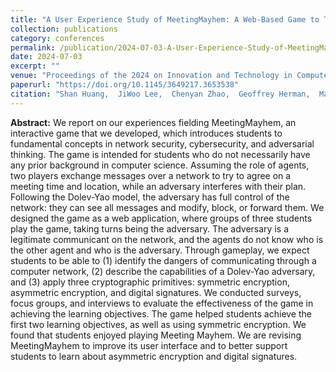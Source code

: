 ```yaml
---
title: "A User Experience Study of MeetingMayhem: A Web-Based Game to Teach Adversarial Thinking"
collection: publications
category: conferences
permalink: /publication/2024-07-03-A-User-Experience-Study-of-MeetingMayhem-A-Web-Based-Game-to-Teach-Adversarial-Thinking
date: 2024-07-03
excerpt: ""
venue: "Proceedings of the 2024 on Innovation and Technology in Computer Science Education V. 1"
paperurl: "https://doi.org/10.1145/3649217.3653538"
citation: "Shan Huang,  JiWoo Lee,  Chenyan Zhao,  Geoffrey Herman,  Marc Olano,  Linda Oliva,  Alan Sherman, &quot;A User Experience Study of MeetingMayhem: A Web-Based Game to Teach Adversarial Thinking.&quot; In the proceedings of Proceedings of the 2024 on Innovation and Technology in Computer Science Education V. 1, 2024."
---
```


**Abstract:** We report on our experiences fielding MeetingMayhem, an interactive game that we developed, which introduces students to fundamental concepts in network security, cybersecurity, and adversarial thinking. The game is intended for students who do not necessarily have any prior background in computer science. Assuming the role of agents, two players exchange messages over a network to try to agree on a meeting time and location, while an adversary interferes with their plan. Following the Dolev-Yao model, the adversary has full control of the network: they can see all messages and modify, block, or forward them. We designed the game as a web application, where groups of three students play the game, taking turns being the adversary. The adversary is a legitimate communicant on the network, and the agents do not know who is the other agent and who is the adversary. Through gameplay, we expect students to be able to (1) identify the dangers of communicating through a computer network, (2) describe the capabilities of a Dolev-Yao adversary, and (3) apply three cryptographic primitives: symmetric encryption, asymmetric encryption, and digital signatures. We conducted surveys, focus groups, and interviews to evaluate the effectiveness of the game in achieving the learning objectives. The game helped students achieve the first two learning objectives, as well as using symmetric encryption. We found that students enjoyed playing Meeting Mayhem. We are revising MeetingMayhem to improve its user interface and to better support students to learn about asymmetric encryption and digital signatures.
